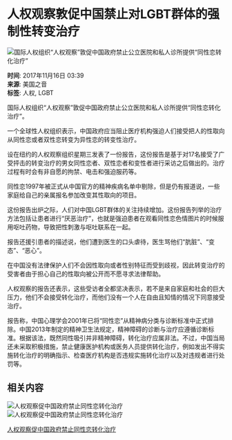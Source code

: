 # 人权观察敦促中国禁止对LGBT群体的强制性转变治疗

![国际人权组织“人权观察”敦促中国政府禁止公立医院和私人诊所提供“同性恋转化治疗”](https://gdb.voanews.com/eb6fb4f7-e2d2-4206-8b67-793fe8b93395_w1023_r1_s.jpg)

**时间**: 2017年11月16日 03:39  
**来源**: 美国之音  
**标签**: 人权, LGBT  

国际人权组织“人权观察”敦促中国政府禁止公立医院和私人诊所提供“同性恋转化治疗”。

一个全球性人权组织表示，中国政府应当阻止医疗机构强迫人们接受把人的性取向从同性恋或者双性恋转变为异性恋的转变性治疗。

设在纽约的人权观察组织星期三发表了一份报告，这份报告是基于对17名接受了广受抨击的转变治疗的男女同性恋者、双性恋者和变性者进行采访之后做出的。治疗过程有时会有非自愿的拘禁、电击和强迫服药等。

同性恋1997年被正式从中国官方的精神疾病名单中剔除，但是仍有报道说，一些家庭给自己的亲属报名参加改变其性取向的项目。

这份报告出炉之际，人们对中国LGBT群体的关注持续增加。这份报告列举的治疗方法包括让患者进行“厌恶治疗”，也就是强迫患者在观看同性恋色情图片的时候服用呕吐药物，导致把性刺激与呕吐联系在一起。

报告还援引患者的描述说，他们遭到医生的口头虐待，医生骂他们“肮脏”、“变态”、“恶心”。

在中国没有法律保护人们不会因性取向或者性别特征而受到歧视，因此转变治疗的受害者由于担心自己的性取向被公开而不愿寻求法律帮助。

人权观察的报告还表示，这些受访者全都坚决表示，若不是来自家庭和社会的巨大压力，他们不会接受转化治疗，而他们没有一个人在自由且知情的情况下同意接受治疗。

报告称，中国心理学会2001年已将“同性恋”从精神病分类与诊断标准中正式排除。中国2013年制定的精神卫生法规定，精神障碍的诊断与治疗应遵循诊断标准。根据该法，既然同性吸引并非精神障碍，转化治疗应属非法。不过，中国当局还未采取积极措施，禁止健康医护机构或医务人员提供转化治疗，例如发出不得实施转化治疗的明确指示、检查医疗机构是否违规实施转化治疗以及对违规者进行处罚等。

## 相关内容

![人权观察促中国政府禁止同性恋转化治疗](https://gdb.voanews.com/eb6fb4f7-e2d2-4206-8b67-793fe8b93395_w100_r1.jpg)  
![人权观察促中国政府禁止同性恋转化治疗](https://gdb.voanews.com/eb6fb4f7-e2d2-4206-8b67-793fe8b93395_w144_r1.jpg)  

[人权观察促中国政府禁止同性恋转化治疗](https://www.voachinese.com/a/hrw-lgbt-rights-china-20171115/4115768.html)